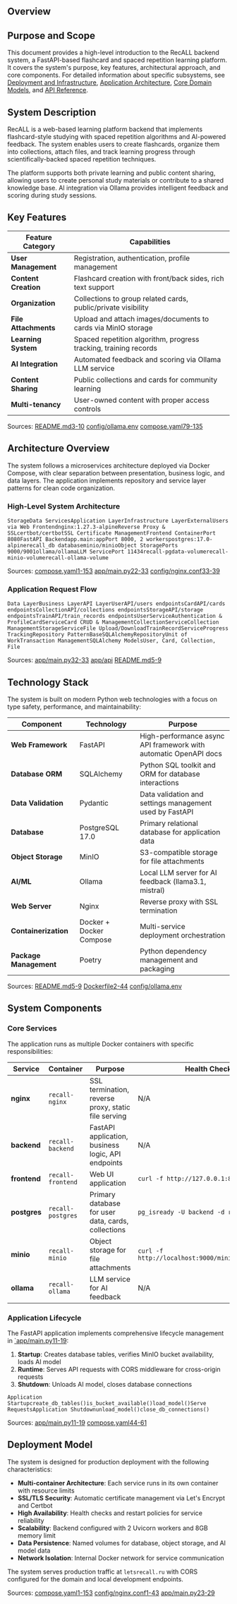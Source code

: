 ## Overview

## Purpose and Scope

This document provides a high-level introduction to the RecALL backend system, a FastAPI-based flashcard and spaced repetition learning platform. It covers the system's purpose, key features, architectural approach, and core components. For detailed information about specific subsystems, see [Deployment and Infrastructure](https://deepwiki.com/FIT-2024-RecALL/recall-back/2-deployment-and-infrastructure), [Application Architecture](https://deepwiki.com/FIT-2024-RecALL/recall-back/3-application-architecture), [Core Domain Models](https://deepwiki.com/FIT-2024-RecALL/recall-back/4-core-domain-models), and [API Reference](https://deepwiki.com/FIT-2024-RecALL/recall-back/5-api-reference).

## System Description

RecALL is a web-based learning platform backend that implements flashcard-style studying with spaced repetition algorithms and AI-powered feedback. The system enables users to create flashcards, organize them into collections, attach files, and track learning progress through scientifically-backed spaced repetition techniques.

The platform supports both private learning and public content sharing, allowing users to create personal study materials or contribute to a shared knowledge base. AI integration via Ollama provides intelligent feedback and scoring during study sessions.

## Key Features

| Feature Category | Capabilities |
| --- | --- |
| **User Management** | Registration, authentication, profile management |
| **Content Creation** | Flashcard creation with front/back sides, rich text support |
| **Organization** | Collections to group related cards, public/private visibility |
| **File Attachments** | Upload and attach images/documents to cards via MinIO storage |
| **Learning System** | Spaced repetition algorithm, progress tracking, training records |
| **AI Integration** | Automated feedback and scoring via Ollama LLM service |
| **Content Sharing** | Public collections and cards for community learning |
| **Multi-tenancy** | User-owned content with proper access controls |

Sources: [README.md3-10](https://github.com/FIT-2024-RecALL/recall-back/blob/fd0685d4/README.md#L3-L10) [config/ollama.env](https://github.com/FIT-2024-RecALL/recall-back/blob/fd0685d4/config/ollama.env) [compose.yaml79-135](https://github.com/FIT-2024-RecALL/recall-back/blob/fd0685d4/compose.yaml#L79-L135)

## Architecture Overview

The system follows a microservices architecture deployed via Docker Compose, with clear separation between presentation, business logic, and data layers. The application implements repository and service layer patterns for clean code organization.

### High-Level System Architecture

```
StorageData ServicesApplication LayerInfrastructure LayerExternalUsers via Web Frontendnginx:1.27.3-alpineReverse Proxy & SSLcertbot/certbotSSL Certificate ManagementFrontend ContainerPort 8080FastAPI Backendapp.main:appPort 8000, 2 workerspostgres:17.0-alpinerecall_db databaseminio/minioObject StoragePorts 9000/9001ollama/ollamaLLM ServicePort 11434recall-pgdata-volumerecall-minio-volumerecall-ollama-volume
```

Sources: [compose.yaml1-153](https://github.com/FIT-2024-RecALL/recall-back/blob/fd0685d4/compose.yaml#L1-L153) [app/main.py22-33](https://github.com/FIT-2024-RecALL/recall-back/blob/fd0685d4/app/main.py#L22-L33) [config/nginx.conf33-39](https://github.com/FIT-2024-RecALL/recall-back/blob/fd0685d4/config/nginx.conf#L33-L39)

### Application Request Flow

```
Data LayerBusiness LayerAPI LayerUserAPI/users endpointsCardAPI/cards endpointsCollectionAPI/collections endpointsStorageAPI/storage endpointsTrainAPI/train_records endpointsUserServiceAuthentication & ProfileCardServiceCard CRUD & ManagementCollectionServiceCollection ManagementStorageServiceFile Upload/DownloadTrainRecordServiceProgress TrackingRepository PatternBaseSQLAlchemyRepositoryUnit of WorkTransaction ManagementSQLAlchemy ModelsUser, Card, Collection, File
```

Sources: [app/main.py32-33](https://github.com/FIT-2024-RecALL/recall-back/blob/fd0685d4/app/main.py#L32-L33) [app/api](https://github.com/FIT-2024-RecALL/recall-back/blob/fd0685d4/app/api) [README.md5-9](https://github.com/FIT-2024-RecALL/recall-back/blob/fd0685d4/README.md#L5-L9)

## Technology Stack

The system is built on modern Python web technologies with a focus on type safety, performance, and maintainability:

| Component | Technology | Purpose |
| --- | --- | --- |
| **Web Framework** | FastAPI | High-performance async API framework with automatic OpenAPI docs |
| **Database ORM** | SQLAlchemy | Python SQL toolkit and ORM for database interactions |
| **Data Validation** | Pydantic | Data validation and settings management used by FastAPI |
| **Database** | PostgreSQL 17.0 | Primary relational database for application data |
| **Object Storage** | MinIO | S3-compatible storage for file attachments |
| **AI/ML** | Ollama | Local LLM server for AI feedback (llama3.1, mistral) |
| **Web Server** | Nginx | Reverse proxy with SSL termination |
| **Containerization** | Docker + Docker Compose | Multi-service deployment orchestration |
| **Package Management** | Poetry | Python dependency management and packaging |

Sources: [README.md5-9](https://github.com/FIT-2024-RecALL/recall-back/blob/fd0685d4/README.md#L5-L9) [Dockerfile2-44](https://github.com/FIT-2024-RecALL/recall-back/blob/fd0685d4/Dockerfile#L2-L44) [config/ollama.env](https://github.com/FIT-2024-RecALL/recall-back/blob/fd0685d4/config/ollama.env)

## System Components

### Core Services

The application runs as multiple Docker containers with specific responsibilities:

| Service | Container | Purpose | Health Check |
| --- | --- | --- | --- |
| **nginx** | `recall-nginx` | SSL termination, reverse proxy, static file serving | N/A |
| **backend** | `recall-backend` | FastAPI application, business logic, API endpoints | N/A |
| **frontend** | `recall-frontend` | Web UI application | `curl -f http://127.0.0.1:8080/` |
| **postgres** | `recall-postgres` | Primary database for user data, cards, collections | `pg_isready -U backend -d recall_db` |
| **minio** | `recall-minio` | Object storage for file attachments | `curl -f http://localhost:9000/minio/health/live` |
| **ollama** | `recall-ollama` | LLM service for AI feedback | N/A |

### Application Lifecycle

The FastAPI application implements comprehensive lifecycle management in [\`app/main.py11-19](https://github.com/FIT-2024-RecALL/recall-back/blob/fd0685d4/%60app/main.py#L11-L19):

1.  **Startup**: Creates database tables, verifies MinIO bucket availability, loads AI model
2.  **Runtime**: Serves API requests with CORS middleware for cross-origin requests
3.  **Shutdown**: Unloads AI model, closes database connections

```
Application Startupcreate_db_tables()is_bucket_available()load_model()Serve RequestsApplication Shutdownunload_model()close_db_connections()
```

Sources: [app/main.py11-19](https://github.com/FIT-2024-RecALL/recall-back/blob/fd0685d4/app/main.py#L11-L19) [compose.yaml44-61](https://github.com/FIT-2024-RecALL/recall-back/blob/fd0685d4/compose.yaml#L44-L61)

## Deployment Model

The system is designed for production deployment with the following characteristics:

-   **Multi-container Architecture**: Each service runs in its own container with resource limits
-   **SSL/TLS Security**: Automatic certificate management via Let's Encrypt and Certbot
-   **High Availability**: Health checks and restart policies for service reliability
-   **Scalability**: Backend configured with 2 Uvicorn workers and 8GB memory limit
-   **Data Persistence**: Named volumes for database, object storage, and AI model data
-   **Network Isolation**: Internal Docker network for service communication

The system serves production traffic at `letsrecall.ru` with CORS configured for the domain and local development endpoints.

Sources: [compose.yaml1-153](https://github.com/FIT-2024-RecALL/recall-back/blob/fd0685d4/compose.yaml#L1-L153) [config/nginx.conf1-43](https://github.com/FIT-2024-RecALL/recall-back/blob/fd0685d4/config/nginx.conf#L1-L43) [app/main.py23-29](https://github.com/FIT-2024-RecALL/recall-back/blob/fd0685d4/app/main.py#L23-L29)